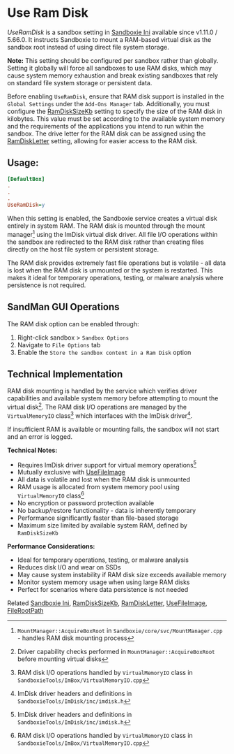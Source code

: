 # Use Ram Disk

_UseRamDisk_ is a sandbox setting in [Sandboxie Ini](SandboxieIni.md) available since v1.11.0 / 5.66.0. It instructs Sandboxie to mount a RAM-based virtual disk as the sandbox root instead of using direct file system storage.

**Note:** This setting should be configured per sandbox rather than globally. Setting it globally will force all sandboxes to use RAM disks, which may cause system memory exhaustion and break existing sandboxes that rely on standard file system storage or persistent data.

Before enabling `UseRamDisk`, ensure that RAM disk support is installed in the `Global Settings` under the `Add-Ons Manager` tab. Additionally, you must configure the [RamDiskSizeKb](RamDiskSizeKb.md) setting to specify the size of the RAM disk in kilobytes. This value must be set according to the available system memory and the requirements of the applications you intend to run within the sandbox. The drive letter for the RAM disk can be assigned using the [RamDiskLetter](RamDiskLetter.md) setting, allowing for easier access to the RAM disk.

## Usage:

```ini
[DefaultBox]
.
.
.
UseRamDisk=y
```

When this setting is enabled, the Sandboxie service creates a virtual disk entirely in system RAM. The RAM disk is mounted through the mount manager[^1] using the ImDisk virtual disk driver. All file I/O operations within the sandbox are redirected to the RAM disk rather than creating files directly on the host file system or persistent storage.

The RAM disk provides extremely fast file operations but is volatile - all data is lost when the RAM disk is unmounted or the system is restarted. This makes it ideal for temporary operations, testing, or malware analysis where persistence is not required.

## SandMan GUI Operations

The RAM disk option can be enabled through:

1. Right-click sandbox > `Sandbox Options`
2. Navigate to `File Options` tab
3. Enable the `Store the sandbox content in a Ram Disk` option

## Technical Implementation

RAM disk mounting is handled by the service which verifies driver capabilities and available system memory before attempting to mount the virtual disk[^2]. The RAM disk I/O operations are managed by the `VirtualMemoryIO` class[^3] which interfaces with the ImDisk driver[^4].

If insufficient RAM is available or mounting fails, the sandbox will not start and an error is logged.

**Technical Notes:**
- Requires ImDisk driver support for virtual memory operations[^4]
- Mutually exclusive with [UseFileImage](UseFileImage.md)
- All data is volatile and lost when the RAM disk is unmounted
- RAM usage is allocated from system memory pool using `VirtualMemoryIO` class[^3]
- No encryption or password protection available
- No backup/restore functionality - data is inherently temporary
- Performance significantly faster than file-based storage
- Maximum size limited by available system RAM, defined by `RamDiskSizeKb`

**Performance Considerations:**
- Ideal for temporary operations, testing, or malware analysis
- Reduces disk I/O and wear on SSDs
- May cause system instability if RAM disk size exceeds available memory
- Monitor system memory usage when using large RAM disks
- Perfect for scenarios where data persistence is not needed

[^1]: `MountManager::AcquireBoxRoot` in `Sandboxie/core/svc/MountManager.cpp` - handles RAM disk mounting process
[^2]: Driver capability checks performed in `MountManager::AcquireBoxRoot` before mounting virtual disks
[^3]: RAM disk I/O operations handled by `VirtualMemoryIO` class in `SandboxieTools/ImBox/VirtualMemoryIO.cpp`
[^4]: ImDisk driver headers and definitions in `SandboxieTools/ImDisk/inc/imdisk.h`

Related [Sandboxie Ini](SandboxieIni.md), [RamDiskSizeKb](RamDiskSizeKb.md), [RamDiskLetter](RamDiskLetter.md), [UseFileImage](UseFileImage.md), [FileRootPath](FileRootPath.md)